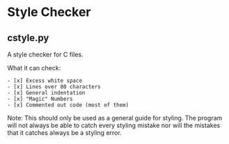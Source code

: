 # Style Checker
## cstyle.py
A style checker for C files.

What it can check:

    - [x] Excess white space
    - [x] Lines over 80 characters
    - [x] General indentation
    - [x] "Magic" Numbers
    - [x] Commented out code (most of them)
    
Note: This should only be used as a general guide for styling. The program
will not always be able to catch every styling mistake nor will the
mistakes that it catches always be a styling error.
    